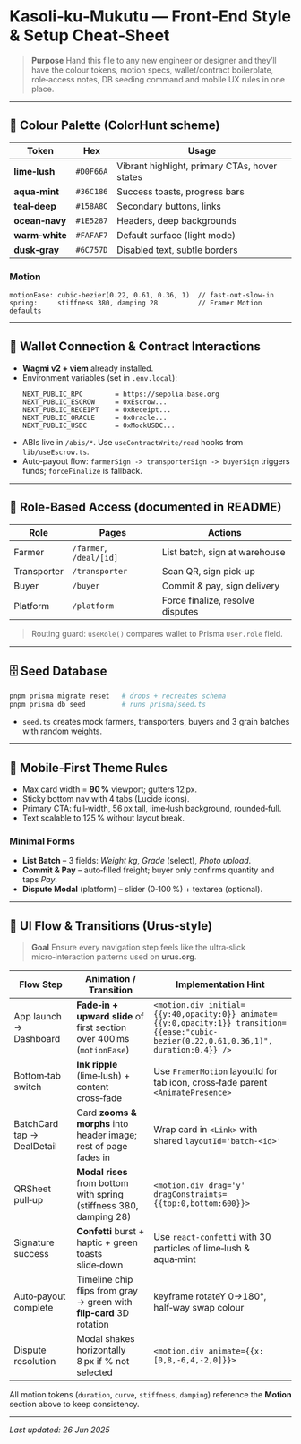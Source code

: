 # Kasoli‑ku‑Mukutu — Front‑End Style & Setup Cheat‑Sheet

> **Purpose** Hand this file to any new engineer or designer and they’ll have the colour tokens, motion specs, wallet/contract boilerplate, role‑access notes, DB seeding command and mobile UX rules in one place.

---

## 🎨 Colour Palette (ColorHunt scheme)

| Token          | Hex       | Usage                                         |
| -------------- | --------- | --------------------------------------------- |
| **lime‑lush**  | `#D0F66A` | Vibrant highlight, primary CTAs, hover states |
| **aqua‑mint**  | `#36C186` | Success toasts, progress bars                 |
| **teal‑deep**  | `#158A8C` | Secondary buttons, links                      |
| **ocean‑navy** | `#1E5287` | Headers, deep backgrounds                     |
| **warm‑white** | `#FAFAF7` | Default surface (light mode)                  |
| **dusk‑gray**  | `#6C757D` | Disabled text, subtle borders                 |

### Motion

```
motionEase: cubic-bezier(0.22, 0.61, 0.36, 1)  // fast‑out‑slow‑in
spring:     stiffness 380, damping 28          // Framer Motion defaults
```

---

## 🔐 Wallet Connection & Contract Interactions

- **Wagmi v2 + viem** already installed.
- Environment variables (set in `.env.local`):
  ```
  NEXT_PUBLIC_RPC        = https://sepolia.base.org
  NEXT_PUBLIC_ESCROW     = 0xEscrow...
  NEXT_PUBLIC_RECEIPT    = 0xReceipt...
  NEXT_PUBLIC_ORACLE     = 0xOracle...
  NEXT_PUBLIC_USDC       = 0xMockUSDC...
  ```
- ABIs live in `/abis/*`. Use `useContractWrite/read` hooks from `lib/useEscrow.ts`.
- Auto‑payout flow: `farmerSign -> transporterSign -> buyerSign` triggers funds; `forceFinalize` is fallback.

---

## 👥 Role‑Based Access (documented in README)

| Role        | Pages                   | Actions                          |
| ----------- | ----------------------- | -------------------------------- |
| Farmer      | `/farmer`, `/deal/[id]` | List batch, sign at warehouse    |
| Transporter | `/transporter`          | Scan QR, sign pick‑up            |
| Buyer       | `/buyer`                | Commit & pay, sign delivery      |
| Platform    | `/platform`             | Force finalize, resolve disputes |

> Routing guard: `useRole()` compares wallet to Prisma `User.role` field.

---

## 🗄️ Seed Database

```bash
pnpm prisma migrate reset   # drops + recreates schema
pnpm prisma db seed         # runs prisma/seed.ts
```

- `seed.ts` creates mock farmers, transporters, buyers and 3 grain batches with random weights.

---

## 📱 Mobile‑First Theme Rules

- Max card width = **90 %** viewport; gutters 12 px.
- Sticky bottom nav with 4 tabs (Lucide icons).
- Primary CTA: full‑width, 56 px tall, lime‑lush background, rounded‑full.
- Text scalable to 125 % without layout break.

### Minimal Forms

- **List Batch** – 3 fields: *Weight kg*, *Grade* (select), *Photo upload*.
- **Commit & Pay** – auto‑filled freight; buyer only confirms quantity and taps *Pay*.
- **Dispute Modal** (platform) – slider (0‑100 %) + textarea (optional).

---

## 🚀 UI Flow & Transitions (Urus‑style)

> **Goal** Ensure every navigation step feels like the ultra‑slick micro‑interaction patterns used on **urus.org**.

| Flow Step                  | Animation / Transition                                                 | Implementation Hint                                                                                                                      |
| -------------------------- | ---------------------------------------------------------------------- | ---------------------------------------------------------------------------------------------------------------------------------------- |
| App launch → Dashboard     | **Fade‑in + upward slide** of first section over 400 ms (`motionEase`) | `<motion.div initial={{y:40,opacity:0}} animate={{y:0,opacity:1}} transition={{ease:"cubic-bezier(0.22,0.61,0.36,1)", duration:0.4}} />` |
| Bottom‑tab switch          | **Ink ripple** (lime‑lush) + content cross‑fade                        | Use `FramerMotion` layoutId for tab icon, cross‑fade parent `<AnimatePresence>`                                                          |
| BatchCard tap → DealDetail | Card **zooms & morphs** into header image; rest of page fades in       | Wrap card in `<Link>` with shared `layoutId='batch-<id>'`                                                                                |
| QRSheet pull‑up            | **Modal rises** from bottom with spring (stiffness 380, damping 28)    | `<motion.div drag='y' dragConstraints={{top:0,bottom:600}}>`                                                                             |
| Signature success          | **Confetti** burst + haptic + green toasts slide‑down                  | Use `react-confetti` with 30 particles of lime‑lush & aqua‑mint                                                                          |
| Auto‑payout complete       | Timeline chip flips from gray → green with **flip‑card** 3D rotation   | keyframe rotateY 0→180°, half‑way swap colour                                                                                            |
| Dispute resolution         | Modal shakes horizontally 8 px if % not selected                       | `<motion.div animate={{x:[0,8,-6,4,-2,0]}}>`                                                                                             |

All motion tokens (`duration`, `curve`, `stiffness`, `damping`) reference the **Motion** section above to keep consistency.

---

*Last updated: 26 Jun 2025*

